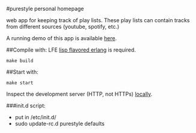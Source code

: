 #purestyle personal homepage

web app for keeping track of play lists.
These play lists can contain tracks from different
sources (youtube, spotify, etc.)

A running demo of this app is available [here](https://www.purestyle.se).

##Compile with:
LFE [lisp flavored erlang](http://lfe.io) is required.

```
make build
```

##Start with:
```
make start
```
Inspect the development server (HTTP, not HTTPs)
[locally](http://localhost:8000).

###init.d script:
* put in /etc/init.d/
* sudo update-rc.d purestyle defaults
